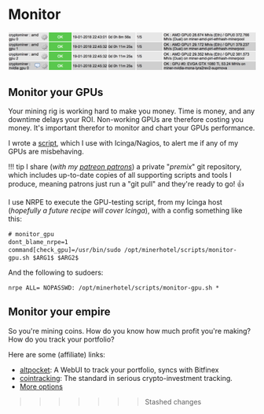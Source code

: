 # Monitor

![Monitor Screenshot](../../images/cryptominer_monitor.png)

## Monitor your GPUs

Your mining rig is working hard to make you money. Time is money, and any downtime delays your ROI. Non-working GPUs are therefore costing you money. It's important therefor to monitor and chart your GPUs performance.

I wrote a [script](https://gist.github.com/funkypenguin/456f2b960b62409f1e977df695c62a23),
 which I use with Icinga/Nagios, to alert me if any of my GPUs are misbehaving.

!!! tip
        I share (_with my [patreon patrons](https://www.patreon.com/funkypenguin)_) a private "_premix_" git repository, which includes up-to-date copies of all supporting scripts and tools I produce, meaning patrons just run a "git pull" and they're ready to go! 👍

I use NRPE to execute the GPU-testing script, from my Icinga host (_hopefully a future recipe will cover Icinga_), with a config something like this:

```
# monitor_gpu
dont_blame_nrpe=1
command[check_gpu]=/usr/bin/sudo /opt/minerhotel/scripts/monitor-gpu.sh $ARG1$ $ARG2$
```

And the following to sudoers:

```
nrpe ALL= NOPASSWD: /opt/minerhotel/scripts/monitor-gpu.sh *
```

## Monitor your empire

So you're mining coins. How do you know how much profit you're making? How do you track your portfolio?

Here are some (affiliate) links:

* [altpocket](https://altpocket.io/?ref=ilVqdeWbAv): A WebUI to track your portfolio, syncs with Bitfinex
* [cointracking](https://cointracking.info?ref=F560640): The standard in serious crypto-investment tracking.
* [More options](https://www.cryptostache.com/2017/11/10/keeping-track-cryptocurrency-portfolio-best-apps-2017/)
>>>>>>> Stashed changes
